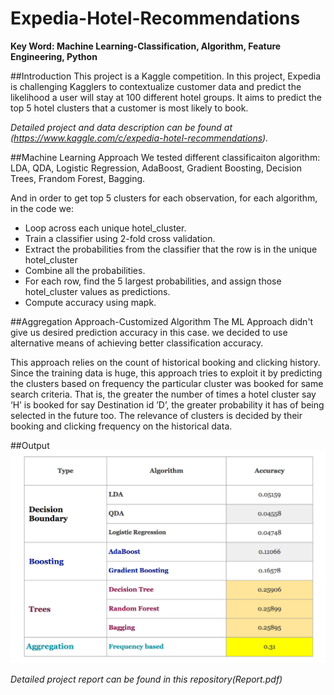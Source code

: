 # Expedia-Hotel-Recommendations
**Key Word: Machine Learning-Classification, Algorithm, Feature Engineering, Python**

##Introduction
This project is a Kaggle competition. In this project, Expedia is challenging Kagglers to contextualize customer data and predict the likelihood a user will stay at 100 different hotel groups. It aims to predict the top 5 hotel clusters that a customer is most likely to book.

_Detailed project and data description can be found at (https://www.kaggle.com/c/expedia-hotel-recommendations)._

##Machine Learning Approach
We tested different classificaiton algorithm: LDA, QDA, Logistic Regression, AdaBoost, Gradient Boosting, Decision Trees, Frandom Forest, Bagging. 

And in order to get top 5 clusters for each observation, for each algorithm, in the code we: 

* Loop across each unique hotel_cluster.
* Train a classifier using 2-fold cross validation.
* Extract the probabilities from the classifier that the row is in the unique hotel_cluster
* Combine all the probabilities.
* For each row, find the 5 largest probabilities, and assign those hotel_cluster values as predictions.
* Compute accuracy using mapk.

##Aggregation Approach-Customized Algorithm
The ML Approach didn't give us desired prediction accuracy in this case. we decided to use alternative means of achieving better classification accuracy. 

This approach relies on the count of historical booking and clicking history. Since the training data is huge, this approach tries to exploit it by predicting the clusters based on frequency the particular cluster was booked for same search criteria. That is, the greater the number of times a hotel cluster say ‘H’ is booked for say Destination id ’D’, the greater probability it has of being selected in the future too. The relevance of clusters is decided by their booking and clicking frequency on the historical data.

##Output
![alt tag](https://github.com/qianmx/Expedia-Hotel-Recommendations/blob/master/pic/output_table.png)

_Detailed project report can be found in this repository(Report.pdf)_


